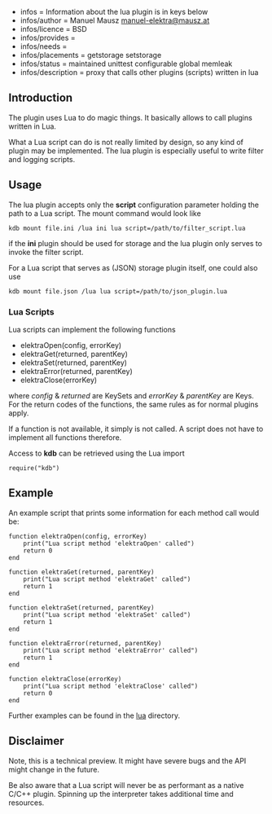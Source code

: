 - infos = Information about the lua plugin is in keys below
- infos/author = Manuel Mausz <manuel-elektra@mausz.at>
- infos/licence = BSD
- infos/provides =
- infos/needs =
- infos/placements = getstorage setstorage
- infos/status = maintained unittest configurable global memleak
- infos/description = proxy that calls other plugins (scripts) written in lua

## Introduction

The plugin uses Lua to do magic things. It basically allows to call plugins written in Lua.

What a Lua script can do is not really limited by design, so any kind of plugin may be
implemented. The lua plugin is especially useful to write filter and logging scripts.

## Usage

The lua plugin accepts only the **script** configuration parameter holding the path to a Lua
script. The mount command would look like

    kdb mount file.ini /lua ini lua script=/path/to/filter_script.lua

if the **ini** plugin should be used for storage and the lua plugin only serves to invoke the
filter script.

For a Lua script that serves as (JSON) storage plugin itself, one could also use

    kdb mount file.json /lua lua script=/path/to/json_plugin.lua

### Lua Scripts

Lua scripts can implement the following functions

- elektraOpen(config, errorKey)
- elektraGet(returned, parentKey)
- elektraSet(returned, parentKey)
- elektraError(returned, parentKey)
- elektraClose(errorKey)

where *config* & *returned* are KeySets and *errorKey* & *parentKey* are Keys.
For the return codes of the functions, the same rules as for normal plugins apply.

If a function is not available, it simply is not called. A script does not have to
implement all functions therefore.

Access to **kdb** can be retrieved using the Lua import

    require("kdb")

## Example

An example script that prints some information for each method call would be:

    function elektraOpen(config, errorKey)
	    print("Lua script method 'elektraOpen' called")
	    return 0
    end

    function elektraGet(returned, parentKey)
	    print("Lua script method 'elektraGet' called")
	    return 1
    end

    function elektraSet(returned, parentKey)
	    print("Lua script method 'elektraSet' called")
	    return 1
    end

    function elektraError(returned, parentKey)
	    print("Lua script method 'elektraError' called")
	    return 1
    end

    function elektraClose(errorKey)
	    print("Lua script method 'elektraClose' called")
	    return 0
    end

Further examples can be found in the [lua](lua/) directory.

## Disclaimer

Note, this is a technical preview. It might have severe bugs
and the API might change in the future.

Be also aware that a Lua script will never be as performant as a native C/C++ plugin.
Spinning up the interpreter takes additional time and resources.

